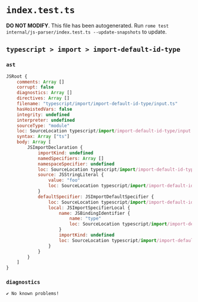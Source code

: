 # `index.test.ts`

**DO NOT MODIFY**. This file has been autogenerated. Run `rome test internal/js-parser/index.test.ts --update-snapshots` to update.

## `typescript > import > import-default-id-type`

### `ast`

```javascript
JSRoot {
	comments: Array []
	corrupt: false
	diagnostics: Array []
	directives: Array []
	filename: "typescript/import/import-default-id-type/input.ts"
	hasHoistedVars: false
	integrity: undefined
	interpreter: undefined
	sourceType: "module"
	loc: SourceLocation typescript/import/import-default-id-type/input.ts 1:0-2:0
	syntax: Array ["ts"]
	body: Array [
		JSImportDeclaration {
			importKind: undefined
			namedSpecifiers: Array []
			namespaceSpecifier: undefined
			loc: SourceLocation typescript/import/import-default-id-type/input.ts 1:0-1:23
			source: JSStringLiteral {
				value: "foo"
				loc: SourceLocation typescript/import/import-default-id-type/input.ts 1:17-1:22
			}
			defaultSpecifier: JSImportDefaultSpecifier {
				loc: SourceLocation typescript/import/import-default-id-type/input.ts 1:0-1:11
				local: JSImportSpecifierLocal {
					name: JSBindingIdentifier {
						name: "type"
						loc: SourceLocation typescript/import/import-default-id-type/input.ts 1:7-1:11 (type)
					}
					importKind: undefined
					loc: SourceLocation typescript/import/import-default-id-type/input.ts 1:7-1:11
				}
			}
		}
	]
}
```

### `diagnostics`

```
✔ No known problems!

```
